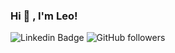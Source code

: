 ### Hi 👋 , I'm Leo!


![Linkedin Badge](https://img.shields.io/badge/-Leonardo%20Damasceno-blue?style=social&logo=Linkedin&logoColor=blue&link=https://www.linkedin.com/in/ldmscn/)
![GitHub followers](https://img.shields.io/github/followers/dmscn?label=Follow&style=social)
